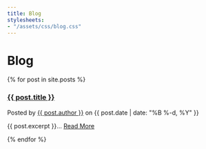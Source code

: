 ```yaml
---
title: Blog
stylesheets:
- "/assets/css/blog.css"
---
```


Blog
===========

{% for post in site.posts %}

<h3><a href="{{ post.url }}">{{ post.title }}</a></h3>
<p>
  Posted by
  <a href="/about/#{{ post.author | downcase | replace: ' ', '-' }}">{{ post.author }}</a> on {{ post.date | date: "%B %-d, %Y" }}
</p>

<p>
  {{ post.excerpt }}…
  <a class='more' href='{{ post.url }}'>Read More</a>
</p>

{% endfor %}
